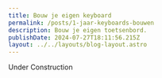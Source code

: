 ```yaml
---
title: Bouw je eigen keyboard
permalink: /posts/1-jaar-keyboards-bouwen
description: Bouw je eigen toetsenbord.
publishDate: 2024-07-27T18:11:56.215Z
layout: ../../layouts/blog-layout.astro
---
```


Under Construction